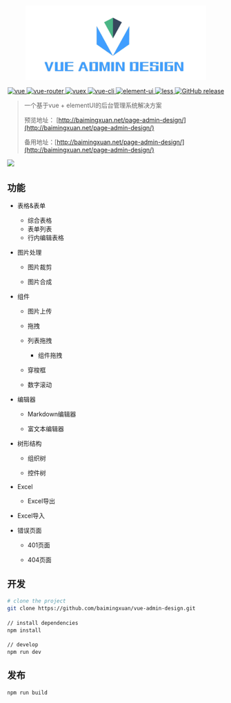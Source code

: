 <p align="center">
  <img width="420" src="https://github.com/baimingxuan/media-store/blob/master/images/logo-md.png?raw=true">
</p>

<p align="center">
  <a href="https://github.com/vuejs/vue">
    <img src="https://img.shields.io/badge/vue-2.6.11-brightgreen.svg" alt="vue">
  </a>
  <a href="https://github.com/vuejs/vue-router">
    <img src="https://img.shields.io/badge/vue--router-3.2.0-brightgreen.svg" alt="vue-router">
  </a>
  <a href="https://github.com/vuejs/vuex">
    <img src="https://img.shields.io/badge/vuex-3.4.0-brightgreen.svg" alt="vuex">
  </a>
  <a href="https://github.com/vuejs/vue-cli">
    <img src="https://img.shields.io/badge/vue--cli-3.12.0-brightgreen.svg" alt="vue-cli">
  </a>
  <a href="https://github.com/ElemeFE/element">
    <img src="https://img.shields.io/badge/element--ui-2.3.12-brightgreen.svg" alt="element-ui">
  </a>
  <a href="https://github.com/less">
    <img src="https://img.shields.io/badge/less-3.11.1-brightgreen.svg" alt="less">
  </a>
    <a href="https://github.com/baimingxuan/vue-admin-design/releases">
    <img src="https://img.shields.io/github/release/baimingxuan/vue-admin-design.svg" alt="GitHub release">
  </a>
</p>  



> 一个基于vue + elementUI的后台管理系统解决方案
>
> 预览地址： [http://baimingxuan.net/page-admin-design/](http://baimingxuan.net/page-admin-design/)
>
> 备用地址：[http://baimingxuan.net/page-admin-design/](http://baimingxuan.net/page-admin-design/)

![](https://cdn.jsdelivr.net/gh/baimingxuan/media-store/images/home.png)

## 功能

- 表格&表单
  - 综合表格
  - 表单列表
  - 行内编辑表格

- 图片处理

  - 图片裁剪

  - 图片合成

- 组件
  - 图片上传

  - 拖拽

  - 列表拖拽

    - 组件拖拽

  - 穿梭框

  - 数字滚动

- 编辑器

  - Markdown编辑器

  - 富文本编辑器

- 树形结构
  - 组织树

  - 控件树

- Excel
  - Excel导出
- Excel导入

- 错误页面

  - 401页面

  - 404页面

## 开发

``` bash
# clone the project
git clone https://github.com/baimingxuan/vue-admin-design.git

// install dependencies
npm install

// develop
npm run dev
```

## 发布

```bash
npm run build
```

